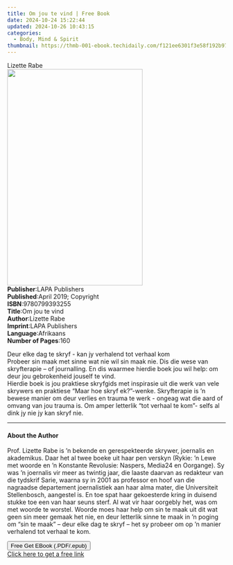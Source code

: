 ```yaml
---
title: Om jou te vind | Free Book
date: 2024-10-24 15:22:44
updated: 2024-10-26 10:43:15
categories:
  - Body, Mind & Spirit
thumbnail: https://thmb-001-ebook.techidaily.com/f121ee6301f3e58f192b97c2bc9ebc55e07df773ef12d37309bcdf282a48f420.jpg
---
```

<main id="book-container">
  <div class="flex flex-col">
    <div class="book-brief flex-1 py-6 px-4 sm:p-6 md:py-10 md:px-8">
      <!-- brief-->
      <div class="book-brief-main">Lizette Rabe</div>
    </div>
    <div
      class="book-meta-info flex-1 grid gap-4 col-start-1 col-end-3 row-start-1 sm:mb-6 sm:grid-cols-4 lg:gap-6 lg:col-start-2 lg:row-end-6 lg:row-span-6 lg:mb-0"
    >
      <div
        class="book-meta-info-left place-content-center mt-4 p-4 text-sm leading-6 col-start-2 col-span-2 dark:text-slate-400"
      >
        <img
          class="w-full h-500 object-cover rounded-lg sm:h-255 sm:col-span-2 lg:col-span-full"
          src="https://img-001-ebook.techidaily.com/792db6a473af906eb0c0826f6a35cdb21b9a9e353b7a0e8cf02d68151feaa2b4.jpg"
          alt=""
          width="312"
          height="500"
        />
      </div>
      <div
        class="book-meta-info-right mt-2 col-start-1 row-start-2 col-span-3 self-center"
      >
        <!-- meta data  -->
        <div class="flex flex-col px-4 md:px-8">
          <div class="flex-1">
            <strong>Publisher</strong>:<span class="px-2">LAPA Publishers</span>
          </div>
          <div class="flex-1">
            <strong>Published</strong>:<span class="px-2"
              >April 2019; Copyright</span
            >
          </div>
          <div class="flex-1">
            <strong>ISBN</strong>:<span class="px-2">9780799393255</span>
          </div>
          <div class="flex-1">
            <strong>Title</strong>:<span class="px-2">Om jou te vind</span>
          </div>
          <div class="flex-1">
            <strong>Author</strong>:<span class="px-2">Lizette Rabe</span>
          </div>
          <div class="flex-1">
            <strong>Imprint</strong>:<span class="px-2">LAPA Publishers</span>
          </div>
          <div class="flex-1">
            <strong>Language</strong>:<span class="px-2">Afrikaans</span>
          </div>
          <div class="flex-1">
            <strong>Number of Pages</strong>:<span class="px-2">160</span>
          </div>
        </div>
      </div>
    </div>
    <div class="book-description flex-1 py-6 px-4 sm:p-6 md:py-10 md:px-8">
      <div class="book-description-main">
        <div accordion-content="" id="description">
          <p>
            Deur elke dag te skryf - kan jy verhalend tot verhaal kom<br />Probeer
            sin maak met sinne wat nie wil sin maak nie. Dis die wese van
            skryfterapie – of journalling. En dis waarmee hierdie boek jou wil
            help: om deur jou gebrokenheid jouself te vind. <br />Hierdie boek
            is jou praktiese skryfgids met inspirasie uit die werk van vele
            skrywers en praktiese “Maar hoe skryf ek?”-wenke. Skryfterapie is ’n
            bewese manier om deur verlies en trauma te werk - ongeag wat die
            aard of omvang van jou trauma is. Om amper letterlik “tot verhaal te
            kom”- selfs al dink jy nie jy kan skryf nie.
          </p>
        </div>
      </div>
    </div>
    <div class="book-excerpts flex-1 py-6 px-4 sm:p-6 md:py-10 md:px-8">
      <!-- excerpts-->
      <div class="book-excerpts-main">
        <hr />
        <h4 class="placeholder placeholder-heading">
          <span>About the Author</span>
        </h4>
        <p>
          Prof. Lizette Rabe is ’n bekende en gerespekteerde skrywer, joernalis
          en akademikus. Daar het al twee boeke uit haar pen verskyn (Rykie: ’n
          Lewe met woorde en ’n Konstante Revolusie: Naspers, Media24 en
          Oorgange). Sy was ’n joernalis vir meer as twintig jaar, die laaste
          daarvan as redakteur van die tydskrif Sarie, waarna sy in 2001 as
          professor en hoof van die nagraadse departement joernalistiek aan haar
          alma mater, die Universiteit Stellenbosch, aangestel is. En toe spat
          haar gekoesterde kring in duisend stukke toe een van haar seuns sterf.
          Al wat vir haar oorgebly het, was om met woorde te worstel. Woorde
          moes haar help om sin te maak uit dit wat geen sin meer gemaak het
          nie, en deur letterlik sinne te maak in ’n poging om “sin te maak” –
          deur elke dag te skryf – het sy probeer om op ’n manier verhalend tot
          verhaal te kom.
        </p>
      </div>
    </div>
    <div
      class="book-about-author flex-1 py-6 px-4 sm:p-6 md:py-10 md:px-8"
    ></div>
    <div class="book-free-get flex-1 py-6 px-4 sm:p-6 md:py-10 md:px-8">
      <button
        id="btn-free-get"
        class="bg-blue-500 hover:bg-blue-700 text-white font-bold py-2 px-4 rounded"
      >
        Free Get EBook (.PDF/.epub)
      </button>
      <div id="countdown-display" class="px-2 text-lg mt-2"></div>
      <a
        id="free-link"
        class="hidden bg-blue-500 hover:bg-blue-700 text-white font-bold py-2 px-4 rounded"
        href="https://www.ebooks.com/en-us/book/210336586/om-tot-verhaal-te-kom/lizette-rabe/"
        target="_blank"
        >Click here to get a free link</a
      >
    </div>
    <script>
      let countdownTime = 0;
      let countdownInterval = null;
      document
        .getElementById('btn-free-get')
        .addEventListener('click', startCountdown);
      function startCountdown() {
        countdownTime = new Date().getTime() + 60000 * 3;
        countdownInterval = setInterval(updateCountdown, 1000);
        document.getElementById('btn-free-get').disabled = true;
        document
          .getElementById('btn-free-get')
          .classList.add('bg-gray-500', 'cursor-not-allowed');
      }
      function updateCountdown() {
        let currentTime = new Date().getTime();
        let timeLeft = countdownTime - currentTime;
        let secondsLeft = Math.floor(timeLeft / 1000);
        document.getElementById('countdown-display').innerHTML =
          `Remaining time: ${secondsLeft} seconds.`;
        if (secondsLeft <= 0) {
          clearInterval(countdownInterval);
          document.getElementById('btn-free-get').classList.add('hidden');
          document.getElementById('free-link').classList.remove('hidden');
          document.getElementById('countdown-display').innerHTML = '';
        }
      }
    </script>
  </div>
</main>
